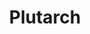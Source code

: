 ---
title: "Plutarch"
cc-type: person
hashtag: "plutarch"
tags:
  - Greek
  - Roman
  - Historian
  - Philosopher
  - Human Being
  - dead at the moment
---